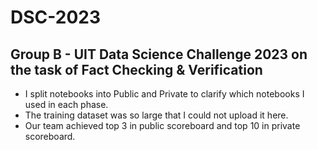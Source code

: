 # DSC-2023
## Group B - UIT Data Science Challenge 2023 on the task of Fact Checking &amp; Verification
- I split notebooks into Public and Private to clarify which notebooks I used in each phase.
- The training dataset was so large that I could not upload it here.
- Our team achieved top 3 in public scoreboard and top 10 in private scoreboard.
